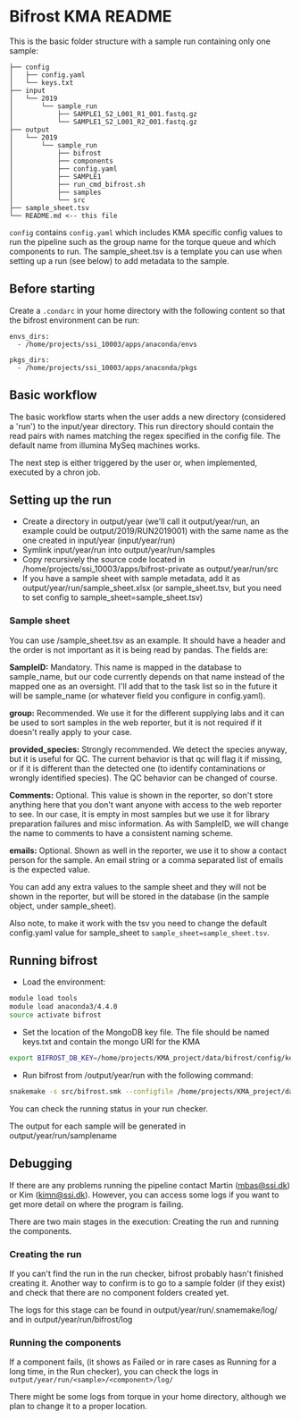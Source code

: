 # Bifrost KMA README

This is the basic folder structure with a sample run containing only one sample:

```
├── config
│   ├── config.yaml
│   └── keys.txt
├── input
│   └── 2019
│       └── sample_run
│           ├── SAMPLE1_S2_L001_R1_001.fastq.gz
│           └── SAMPLE1_S2_L001_R2_001.fastq.gz
├── output
│   └── 2019
│       └── sample_run
│           ├── bifrost
│           ├── components
│           ├── config.yaml
│           ├── SAMPLE1
│           ├── run_cmd_bifrost.sh
│           ├── samples
│           └── src
├── sample_sheet.tsv
└── README.md <-- this file
```

`config` contains `config.yaml` which includes KMA specific config values to run the pipeline such as the group name for the torque queue and which components to run.
The sample_sheet.tsv is a template you can use when setting up a run (see below) to add metadata to the sample.

## Before starting

Create a `.condarc` in your home directory with the following content so that the bifrost environment can be run:

```
envs_dirs:
  - /home/projects/ssi_10003/apps/anaconda/envs

pkgs_dirs:
  - /home/projects/ssi_10003/apps/anaconda/pkgs
```

## Basic workflow

The basic workflow starts when the user adds a new directory (considered a 'run') to the input/year directory.
This run directory should contain the read pairs with names matching the regex specified in the config file. The default name from illumina MySeq machines works.

The next step is either triggered by the user or, when implemented, executed by a chron job.

## Setting up the run

- Create a directory in output/year (we'll call it output/year/run, an example could be output/2019/RUN2019001) with the same name as the one created in input/year (input/year/run)
- Symlink input/year/run into output/year/run/samples
- Copy recursively the source code located in /home/projects/ssi_10003/apps/bifrost-private as output/year/run/src
- If you have a sample sheet with sample metadata, add it as output/year/run/sample_sheet.xlsx (or sample_sheet.tsv, but you need to set config to sample_sheet=sample_sheet.tsv)

### Sample sheet

You can use /sample_sheet.tsv as an example. It should have a header and the order is not important as it is being read by pandas. The fields are:

**SampleID:** Mandatory. This name is mapped in the database to sample_name, but our code currently depends on that name instead of the mapped one as an oversight. I'll add that to the task list so in the future it will be sample_name (or whatever field you configure in config.yaml).

**group:** Recommended. We use it for the different supplying labs and it can be used to sort samples in the web reporter, but it is not required if it doesn't really apply to your case.

**provided_species:** Strongly recommended. We detect the species anyway, but it is useful for QC. The current behavior is that qc will flag it if missing, or if it is different than the detected one (to identify contaminations or wrongly identified species). The QC behavior can be changed of course.

**Comments:** Optional. This value is shown in the reporter, so don't store anything here that you don't want anyone with access to the web reporter to see. In our case, it is empty in most samples but we use it for library preparation failures and misc information. As with SampleID, we will change the name to comments to have a consistent naming scheme.

**emails:** Optional. Shown as well in the reporter, we use it to show a contact person for the sample. An email string or a comma separated list of emails is the expected value.

You can add any extra values to the sample sheet and they will not be shown in the reporter, but will be stored in the database (in the sample object, under sample_sheet).

Also note, to make it work with the tsv you need to change the default config.yaml value for sample_sheet to `sample_sheet=sample_sheet.tsv`.

## Running bifrost

- Load the environment:

```bash
module load tools
module load anaconda3/4.4.0
source activate bifrost
```

- Set the location of the MongoDB key file. The file should be named keys.txt and contain the mongo URI for the KMA

```bash
export BIFROST_DB_KEY=/home/projects/KMA_project/data/bifrost/config/keys.txt
```

- Run bifrost from /output/year/run with the following command:

```bash
snakemake -s src/bifrost.smk --configfile /home/projects/KMA_project/data/bifrost/config/config.yaml
```

You can check the running status in your run checker.

The output for each sample will be generated in output/year/run/samplename 

## Debugging

If there are any problems running the pipeline contact Martin (mbas@ssi.dk) or Kim (kimn@ssi.dk). However, you can access some logs if you want to get more detail on where the program is failing.

There are two main stages in the execution: Creating the run and running the components.

### Creating the run

If you can't find the run in the run checker, bifrost probably hasn't finished creating it. Another way to confirm is to go to a sample folder (if they exist) and check that there are no component folders created yet.

The logs for this stage can be found in output/year/run/.snamemake/log/ and in output/year/run/bifrost/log

### Running the components

If a component fails, (it shows as Failed or in rare cases as Running for a long time, in the Run checker), you can check the logs in `output/year/run/<sample>/<component>/log/`

There might be some logs from torque in your home directory, although we plan to change it to a proper location.
